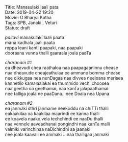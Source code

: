 Title: Manasulaki laali pata       
Date: 2019-04-22 19:20         
Movie:  O Bharya Katha         
Tags: SPB, Janaki , Veturi  
Status: draft   

_pallavi_
manasulaki laali paata  
mana kadhala jaali paata  
reppa leani kanti paapaki, naa paapaki    
dooraana vunna thalli gaaraala joala paaTa      

_charanam #1_  
ea dheavudi chea raathaloa naa paapagaaninnu chease  
naa dheavude cheajeathulaa ee ammane bomma chease   
nee dikkugaa nea nunDagaa naa divvea neeloana merisea  
kannetilo kamalaalakai ea thummido vechi choosea    
naa geetha oa geethamai, naa kanTa jalapaathamai    
nee talliga joala ne paaDana...nee Doala nea Upana      

_charanam #2_  
ea janmaki sthri janmame neekoddu na chiTTi thalli     
eakaakilaa oa kaakilaa  maarindi ee kanna thalli   
ee koavela naako vela techchindi ee naaDu thalli   
naa vennele aaveadhanai pongindhi naa kanTa malli  
valmiki varinchinaa naDichindhi aa jaanaki      
nee joala kaavali ee ammaki ...naa thalligaa janmaki 